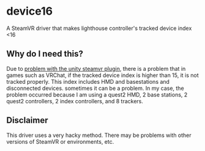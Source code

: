 # device16

A SteamVR driver that makes lighthouse controller's tracked device index <16

## Why do I need this?

Due to [problem with the unity steamvr plugin](https://github.com/ValveSoftware/steamvr_unity_plugin/blob/b96c786b4a17089a988fafd1541ab953f2e2e651/Assets/SteamVR/Scripts/SteamVR_TrackedObject.cs#L14), there is a problem that in games such as VRChat, if the tracked device index is higher than 15, it is not tracked properly.
This index includes HMD and basestations and disconnected devices. sometimes it can be a problem.
In my case, the problem occurred because I am using a quest2 HMD, 2 base stations, 2 quest2 controllers, 2 index controllers, and 8 trackers.

## Disclaimer

This driver uses a very hacky method. There may be problems with other versions of SteamVR or environments, etc.
